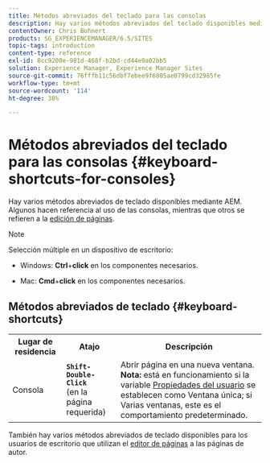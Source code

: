 ```yaml
---
title: Métodos abreviados del teclado para las consolas
description: Hay varios métodos abreviados del teclado disponibles mediante AEM. Algunos hacen referencia al uso de las consolas y otros, a la edición de páginas.
contentOwner: Chris Bohnert
products: SG_EXPERIENCEMANAGER/6.5/SITES
topic-tags: introduction
content-type: reference
exl-id: 8cc9200e-981d-468f-b2bd-cd44e9a02bb5
solution: Experience Manager, Experience Manager Sites
source-git-commit: 76fffb11c56dbf7ebee9f6805ae0799cd32985fe
workflow-type: tm+mt
source-wordcount: '114'
ht-degree: 38%

---
```


# Métodos abreviados del teclado para las consolas  {#keyboard-shortcuts-for-consoles}

Hay varios métodos abreviados de teclado disponibles mediante AEM. Algunos hacen referencia al uso de las consolas, mientras que otros se refieren a la [edición de páginas](/help/sites-classic-ui-authoring/classic-page-author-keyboard-shortcuts.md).

>[!NOTE]
>
>Selección múltiple en un dispositivo de escritorio:
>
>* Windows: **Ctrl**+**click** en los componentes necesarios.
>
>* Mac: **Cmd**+**click** en los componentes necesarios.
>

## Métodos abreviados de teclado {#keyboard-shortcuts}

<table>
 <tbody>
  <tr>
   <th>Lugar de residencia</th>
   <th>Atajo</th>
   <th>Descripción</th>
  </tr>
  <tr>
   <td>Consola</td>
   <td><strong><code>Shift-Double-Click</code></strong><br /> (en la página requerida)</td>
   <td>Abrir página en una nueva ventana.<br /> <strong>Nota:</strong> está en funcionamiento si la variable <a href="/help/sites-classic-ui-authoring/author-env-user-props.md">Propiedades del usuario</a> se establecen como Ventana única; si Varias ventanas, este es el comportamiento predeterminado.</td>
  </tr>
 </tbody>
</table>

También hay varios métodos abreviados de teclado disponibles para los usuarios de escritorio que utilizan el [editor de páginas](/help/sites-classic-ui-authoring/classic-page-author-keyboard-shortcuts.md) a las páginas de autor.
